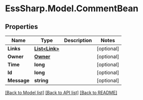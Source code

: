 # EssSharp.Model.CommentBean

## Properties

Name | Type | Description | Notes
------------ | ------------- | ------------- | -------------
**Links** | [**List&lt;Link&gt;**](Link.md) |  | [optional] 
**Owner** | [**Owner**](Owner.md) |  | [optional] 
**Time** | **long** |  | [optional] 
**Id** | **long** |  | [optional] 
**Message** | **string** |  | [optional] 

[[Back to Model list]](../README.md#documentation-for-models) [[Back to API list]](../README.md#documentation-for-api-endpoints) [[Back to README]](../README.md)

